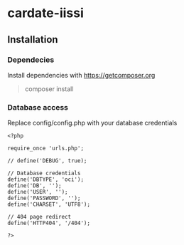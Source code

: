 # cardate-iissi

## Installation

### Dependecies
Install dependencies with https://getcomposer.org
> composer install

### Database access
Replace config/config.php with your database credentials 
```
<?php

require_once 'urls.php';

// define('DEBUG', true);

// Database credentials
define('DBTYPE', 'oci');
define('DB', '');
define('USER', '');
define('PASSWORD', '');
define('CHARSET', 'UTF8');

// 404 page redirect
define('HTTP404', '/404');

?>
```
